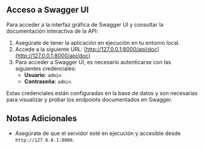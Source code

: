 ## Acceso a Swagger UI

Para acceder a la interfaz gráfica de Swagger UI y consultar la documentación interactiva de la API:

1. Asegúrate de tener la aplicación en ejecución en tu entorno local.
2. Accede a la siguiente URL: [http://127.0.0.1:8000/api/doc](http://127.0.0.1:8000/api/doc)
3. Para acceder a Swagger UI, es necesario autenticarse con las siguientes credenciales:
   - **Usuario**: `admin`
   - **Contraseña**: `admin`

Estas credenciales están configuradas en la base de datos y son necesarias para visualizar y probar los endpoints documentados en Swagger.

## Notas Adicionales

- Asegúrate de que el servidor esté en ejecución y accesible desde `http://127.0.0.1:8000`.
  
